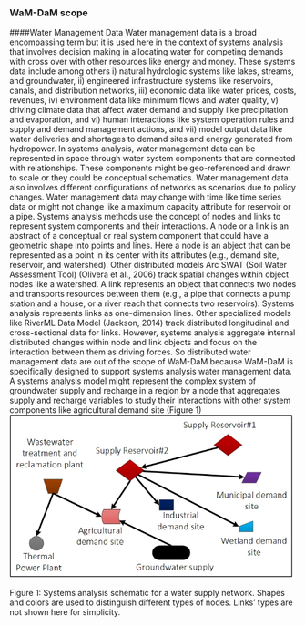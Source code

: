 ### WaM-DaM scope

####Water Management Data 
Water management data is a broad encompassing term but it is used here in the context of systems analysis that involves decision making in allocating water for competing demands with cross over with other resources like energy and money. These systems data include among others i) natural hydrologic systems like lakes, streams, and groundwater, ii) engineered infrastructure systems like reservoirs, canals, and distribution networks, iii) economic data like water prices, costs, revenues, iv) environment data like minimum flows and water quality, v) driving climate data that affect water demand and supply like precipitation and evaporation, and vi) human interactions like system operation rules and supply and demand management actions, and vii) model output data like water deliveries and shortages to demand sites and energy generated from hydropower. 
In systems analysis, water management data can be represented in space through water system components that are connected with relationships. These components might be geo-referenced and drawn to scale or they could be conceptual schematics. Water management data also involves different configurations of networks as scenarios due to policy changes. Water management data may change with time like time series data or might not change like a maximum capacity attribute for reservoir or a pipe. Systems analysis methods use the concept of nodes and links to represent system components and their interactions. A node or a link is an abstract of a conceptual or real system component that could have a geometric shape into points and lines. Here a node is an abject that can be represented as a point in its center with its attributes (e.g., demand site, reservoir, and watershed). Other distributed models Arc SWAT (Soil Water Assessment Tool) (Olivera et al., 2006) track spatial changes within object nodes like a watershed. A link represents an object that connects two nodes and transports resources between them (e.g., a pipe that connects a pump station and a house, or a river reach that connects two reservoirs). Systems analysis represents links as one-dimension lines. Other specialized models like RiverML Data Model (Jackson, 2014) track distributed longitudinal and cross-sectional data for links. However, systems analysis aggregate internal distributed changes within node and link objects and focus on the interaction between them as driving forces. So distributed water management data are out of the scope of WaM-DaM because WaM-DaM is specifically designed to support systems analysis water management data. A systems analysis model might represent the complex system of groundwater supply and recharge in a region by a node that aggregates supply and recharge variables to study their interactions with other system components like agricultural demand site (Figure 1)
                        ![](https://github.com/amabdallah/WaM-DaM/blob/master/Files/Figures/ExampleNetworksFinal.jpg)
 
Figure 1: Systems analysis schematic for a water supply network. Shapes and colors are used to distinguish different types of nodes. Links’ types are not shown here for simplicity.
